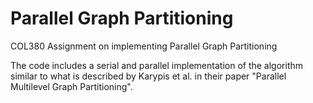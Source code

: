 # Parallel Graph Partitioning
COL380 Assignment on implementing Parallel Graph Partitioning

The code includes a serial and parallel implementation of the algorithm similar to what is described by Karypis et al. in their paper "Parallel Multilevel Graph Partitioning".
